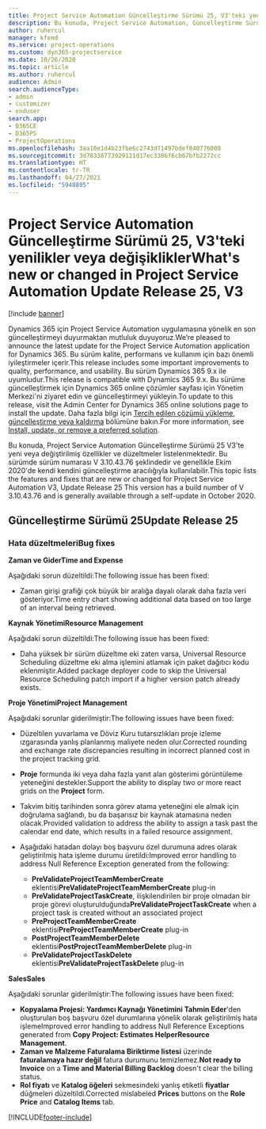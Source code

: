 ```yaml
---
title: Project Service Automation Güncelleştirme Sürümü 25, V3'teki yenilikler veya değişiklikler
description: Bu konuda, Project Service Automation, Güncelleştirme Sürümü 25, V3'teki özellikler ve düzeltmeler listelenir.
author: ruhercul
manager: kfend
ms.service: project-operations
ms.custom: dyn365-projectservice
ms.date: 10/26/2020
ms.topic: article
ms.author: ruhercul
audience: Admin
search.audienceType:
- admin
- customizer
- enduser
search.app:
- D365CE
- D365PS
- ProjectOperations
ms.openlocfilehash: 3aa10e1d4b23fbe6c2743d71497bdef840776008
ms.sourcegitcommit: 3d78338773929121d17ec3386f6cb67bfb2272cc
ms.translationtype: HT
ms.contentlocale: tr-TR
ms.lasthandoff: 04/27/2021
ms.locfileid: "5948895"
---
```

# <a name="whats-new-or-changed-in-project-service-automation-update-release-25-v3"></a><span data-ttu-id="d2e28-103">Project Service Automation Güncelleştirme Sürümü 25, V3'teki yenilikler veya değişiklikler</span><span class="sxs-lookup"><span data-stu-id="d2e28-103">What's new or changed in Project Service Automation Update Release 25, V3</span></span>

[!include [banner](../includes/psa-now-project-operations.md)]

<span data-ttu-id="d2e28-104">Dynamics 365 için Project Service Automation uygulamasına yönelik en son güncelleştirmeyi duyurmaktan mutluluk duyuyoruz.</span><span class="sxs-lookup"><span data-stu-id="d2e28-104">We’re pleased to announce the latest update for the Project Service Automation application for Dynamics 365.</span></span> <span data-ttu-id="d2e28-105">Bu sürüm kalite, performans ve kullanım için bazı önemli iyileştirmeler içerir.</span><span class="sxs-lookup"><span data-stu-id="d2e28-105">This release includes some important improvements to quality, performance, and usability.</span></span> <span data-ttu-id="d2e28-106">Bu sürüm Dynamics 365 9.x ile uyumludur.</span><span class="sxs-lookup"><span data-stu-id="d2e28-106">This release is compatible with Dynamics 365 9.x.</span></span> <span data-ttu-id="d2e28-107">Bu sürüme güncelleştirmek için Dynamics 365 online çözümler sayfası için Yönetim Merkezi'ni ziyaret edin ve güncelleştirmeyi yükleyin.</span><span class="sxs-lookup"><span data-stu-id="d2e28-107">To update to this release, visit the Admin Center for Dynamics 365 online solutions page to install the update.</span></span> <span data-ttu-id="d2e28-108">Daha fazla bilgi için [Tercih edilen çözümü yükleme, güncelleştirme veya kaldırma](/power-platform/admin/install-remove-preferred-solution) bölümüne bakın.</span><span class="sxs-lookup"><span data-stu-id="d2e28-108">For more information, see [Install, update, or remove a preferred solution](/power-platform/admin/install-remove-preferred-solution).</span></span>

<span data-ttu-id="d2e28-109">Bu konuda, Project Service Automation Güncelleştirme Sürümü 25 V3'te yeni veya değiştirilmiş özellikler ve düzeltmeler listelenmektedir. Bu sürümde sürüm numarası V 3.10.43.76 şeklindedir ve genellikle Ekim 2020'de kendi kendini güncelleştirme aracılığıyla kullanılabilir.</span><span class="sxs-lookup"><span data-stu-id="d2e28-109">This topic lists the features and fixes that are new or changed for Project Service Automation V3, Update Release 25 This version has a build number of V 3.10.43.76 and is generally available through a self-update in October 2020.</span></span>

## <a name="update-release-25"></a><span data-ttu-id="d2e28-110">Güncelleştirme Sürümü 25</span><span class="sxs-lookup"><span data-stu-id="d2e28-110">Update Release 25</span></span>

### <a name="bug-fixes"></a><span data-ttu-id="d2e28-111">Hata düzeltmeleri</span><span class="sxs-lookup"><span data-stu-id="d2e28-111">Bug fixes</span></span>

<span data-ttu-id="d2e28-112">**Zaman ve Gider**</span><span class="sxs-lookup"><span data-stu-id="d2e28-112">**Time and Expense**</span></span>

<span data-ttu-id="d2e28-113">Aşağıdaki sorun düzeltildi:</span><span class="sxs-lookup"><span data-stu-id="d2e28-113">The following issue has been fixed:</span></span>

- <span data-ttu-id="d2e28-114">Zaman girişi grafiği çok büyük bir aralığa dayalı olarak daha fazla veri gösteriyor.</span><span class="sxs-lookup"><span data-stu-id="d2e28-114">Time entry chart showing additional data based on too large of an interval being retrieved.</span></span>

<span data-ttu-id="d2e28-115">**Kaynak Yönetimi**</span><span class="sxs-lookup"><span data-stu-id="d2e28-115">**Resource Management**</span></span>

<span data-ttu-id="d2e28-116">Aşağıdaki sorun düzeltildi:</span><span class="sxs-lookup"><span data-stu-id="d2e28-116">The following issue has been fixed:</span></span>

- <span data-ttu-id="d2e28-117">Daha yüksek bir sürüm düzeltme eki zaten varsa, Universal Resource Scheduling düzeltme eki alma işlemini atlamak için paket dağıtıcı kodu eklenmiştir.</span><span class="sxs-lookup"><span data-stu-id="d2e28-117">Added package deployer code to skip the Universal Resource Scheduling patch import if a higher version patch already exists.</span></span>

<span data-ttu-id="d2e28-118">**Proje Yönetimi**</span><span class="sxs-lookup"><span data-stu-id="d2e28-118">**Project Management**</span></span>

<span data-ttu-id="d2e28-119">Aşağıdaki sorunlar giderilmiştir:</span><span class="sxs-lookup"><span data-stu-id="d2e28-119">The following issues have been fixed:</span></span>

- <span data-ttu-id="d2e28-120">Düzeltilen yuvarlama ve Döviz Kuru tutarsızlıkları proje izleme ızgarasında yanlış planlanmış maliyete neden olur.</span><span class="sxs-lookup"><span data-stu-id="d2e28-120">Corrected rounding and exchange rate discrepancies resulting in incorrect planned cost in the project tracking grid.</span></span>
- <span data-ttu-id="d2e28-121">**Proje** formunda iki veya daha fazla yanıt alan gösterimi görüntüleme yeteneğini destekler.</span><span class="sxs-lookup"><span data-stu-id="d2e28-121">Support the ability to display two or more react grids on the **Project** form.</span></span>
- <span data-ttu-id="d2e28-122">Takvim bitiş tarihinden sonra görev atama yeteneğini ele almak için doğrulama sağlandı, bu da başarısız bir kaynak atamasına neden olacak.</span><span class="sxs-lookup"><span data-stu-id="d2e28-122">Provided validation to address the ability to assign a task past the calendar end date, which results in a failed resource assignment.</span></span>
- <span data-ttu-id="d2e28-123">Aşağıdaki hatadan dolayı boş başvuru özel durumuna adres olarak geliştirilmiş hata işleme durumu üretildi:</span><span class="sxs-lookup"><span data-stu-id="d2e28-123">Improved error handling to address Null Reference Exception generated from the following:</span></span>

    - <span data-ttu-id="d2e28-124">**PreValidateProjectTeamMemberCreate** eklentisi</span><span class="sxs-lookup"><span data-stu-id="d2e28-124">**PreValidateProjectTeamMemberCreate** plug-in</span></span>
    - <span data-ttu-id="d2e28-125">**PreValidateProjectTaskCreate**, ilişkilendirilen bir proje olmadan bir proje görevi oluşturulduğunda</span><span class="sxs-lookup"><span data-stu-id="d2e28-125">**PreValidateProjectTaskCreate** when a project task is created without an associated project</span></span>
    - <span data-ttu-id="d2e28-126">**PreProjectTeamMemberCreate** eklentisi</span><span class="sxs-lookup"><span data-stu-id="d2e28-126">**PreProjectTeamMemberCreate** plug-in</span></span>
    - <span data-ttu-id="d2e28-127">**PostProjectTeamMemberDelete** eklentisi</span><span class="sxs-lookup"><span data-stu-id="d2e28-127">**PostProjectTeamMemberDelete** plug-in</span></span>
    - <span data-ttu-id="d2e28-128">**PreValidateProjectTaskDelete** eklentisi</span><span class="sxs-lookup"><span data-stu-id="d2e28-128">**PreValidateProjectTaskDelete** plug-in</span></span>

<span data-ttu-id="d2e28-129">**Sales**</span><span class="sxs-lookup"><span data-stu-id="d2e28-129">**Sales**</span></span>

<span data-ttu-id="d2e28-130">Aşağıdaki sorunlar giderilmiştir:</span><span class="sxs-lookup"><span data-stu-id="d2e28-130">The following issues have been fixed:</span></span>

- <span data-ttu-id="d2e28-131">**Kopyalama Projesi: Yardımcı Kaynağı Yönetimini Tahmin Eder**'den oluşturulan boş başvuru özel durumlarına yönelik olarak geliştirilmiş hata işleme</span><span class="sxs-lookup"><span data-stu-id="d2e28-131">Improved error handling to address Null Reference Exceptions generated from **Copy Project: Estimates HelperResource Management**.</span></span>
- <span data-ttu-id="d2e28-132">**Zaman ve Malzeme Faturalama Biriktirme listesi** üzerinde **faturalamaya hazır değil** fatura durumunu temizlemez.</span><span class="sxs-lookup"><span data-stu-id="d2e28-132">**Not ready to Invoice** on a **Time and Material Billing Backlog** doesn't clear the billing status.</span></span>
- <span data-ttu-id="d2e28-133">**Rol fiyatı** ve **Katalog öğeleri** sekmesindeki yanlış etiketli **fiyatlar** düğmeleri düzeltildi.</span><span class="sxs-lookup"><span data-stu-id="d2e28-133">Corrected mislabeled **Prices** buttons on the **Role Price** and **Catalog Items** tab.</span></span>


[!INCLUDE[footer-include](../includes/footer-banner.md)]